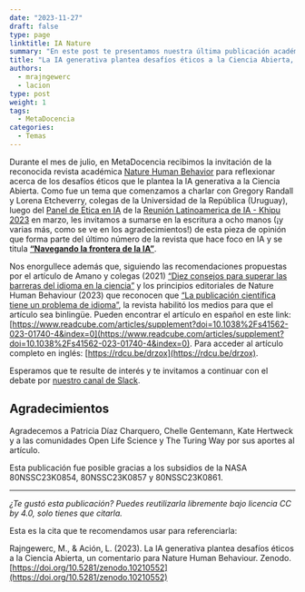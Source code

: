 ```yaml
---
date: "2023-11-27"
draft: false
type: page
linktitle: IA Nature
summary: "En este post te presentamos nuestra última publicación académica, junto a colegas de la Universidad de la República de Uruguay, sobre Inteligencia Artificial (IA) y Ciencia Abierta."
title: "La IA generativa plantea desafíos éticos a la Ciencia Abierta, un comentario para Nature Human Behaviour"
authors:
  - mrajngewerc
  - lacion
type: post
weight: 1
tags: 
  - MetaDocencia 
categories:
  - Temas
---
```


Durante el mes de julio, en MetaDocencia recibimos la invitación de la reconocida revista académica [Nature Human Behavior](https://www.nature.com/nathumbehav/) para reflexionar acerca de los desafíos éticos que le plantea la IA generativa a la Ciencia Abierta. Como fue un tema que comenzamos a charlar con Gregory Randall y Lorena Etcheverry, colegas de la Universidad de la República (Uruguay), luego del [Panel de Ética en IA](https://youtu.be/yiY7WJrJxI8?si=JGliEz6iDjeR7Hj3&t=6913) de la [Reunión Latinoamerica de IA - Khipu 2023](https://khipu.ai/khipu2023/) en marzo, les invitamos a sumarse en la escritura a ocho manos (¡y varias más, como se ve en los agradecimientos!) de esta pieza de opinión que forma parte del último número de la revista que hace foco en IA y se titula **[“Navegando la frontera de la IA”](https://www.nature.com/nathumbehav/volumes/7/issues/11)**.

Nos enorgullece además que, siguiendo las recomendaciones propuestas por el artículo de Amano y colegas (2021) [“Diez consejos para superar las barreras del idioma en la ciencia”](https://www.nature.com/articles/s41562-021-01137-1.epdf?sharing_token=RMjsKk9OG3znVh8pEWbk5dRgN0jAjWel9jnR3ZoTv0OR4J0u4q6gAmV_weMB193c2c1IWOUHcWpTfozSp4AYY-seT8QfbhJ-GTdooigbYWuZK_c8QfohDErKpD1F3NeA5y0W2IXXDCDNWverFwKHtA9a_-rnLIxXD78Xcb9RnzM%3D) y los principios editoriales de Nature Human Behaviour (2023) que reconocen que [“La publicación científica tiene un problema de idioma”](https://www.nature.com/articles/s41562-023-01679-6), la revista habilitó los medios para que el artículo sea binlingüe. Pueden encontrar el artículo en español en este link: [https://www.readcube.com/articles/supplement?doi=10.1038%2Fs41562-023-01740-4&index=0](https://www.readcube.com/articles/supplement?doi=10.1038%2Fs41562-023-01740-4&index=0). Para acceder al artículo completo en inglés: [https://rdcu.be/drzox](https://rdcu.be/drzox).

Esperamos que te resulte de interés y te invitamos a continuar con el debate por [nuestro canal de Slack](https://w3id.org/metadocencia/slack).

## Agradecimientos

Agradecemos a Patricia Díaz Charquero, Chelle Gentemann, Kate Hertweck y a las comunidades Open Life Science y The Turing Way por sus aportes al artículo.

Esta publicación fue posible gracias a los subsidios de la NASA 80NSSC23K0854, 80NSSC23K0857 y 80NSSC23K0861. 

---

*¿Te gustó esta publicación? Puedes reutilizarla libremente bajo licencia CC by 4.0, solo tienes que citarla.* 

Esta es la cita que te recomendamos usar para referenciarla:

Rajngewerc, M., & Ación, L. (2023). La IA generativa plantea desafíos éticos a la Ciencia Abierta, un comentario para Nature Human Behaviour. Zenodo. [https://doi.org/10.5281/zenodo.10210552](https://doi.org/10.5281/zenodo.10210552)
